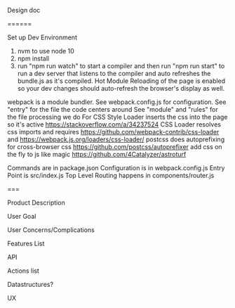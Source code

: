 Design doc

======

Set up Dev Environment
1. nvm to use node 10
2. npm install
3. run "npm run watch" to start a compiler and then run "npm run start" to run a dev server that listens to the compiler and auto refreshes the bundle.js as it's compiled. Hot Module Reloading of the page is enabled so your dev changes should auto-refresh the browser's display as well. 

webpack is a module bundler. See webpack.config.js for configuration. 
See "entry" for the file the code centers around
See "module" and "rules" for the file processing we do
For CSS
    Style Loader inserts the css into the page so it's active https://stackoverflow.com/a/34237524
    CSS Loader resolves css imports and requires https://github.com/webpack-contrib/css-loader and https://webpack.js.org/loaders/css-loader/
    postcss does autoprefixing for cross-browser css https://github.com/postcss/autoprefixer 
    add css on the fly to js like magic https://github.com/4Catalyzer/astroturf

Commands are in package.json 
Configuration is in webpack.config.js
Entry Point is src/index.js
Top Level Routing happens in components/router.js

===  

Product Description

User Goal

User Concerns/Complications

Features List

API

Actions list

Datastructures?

UX

